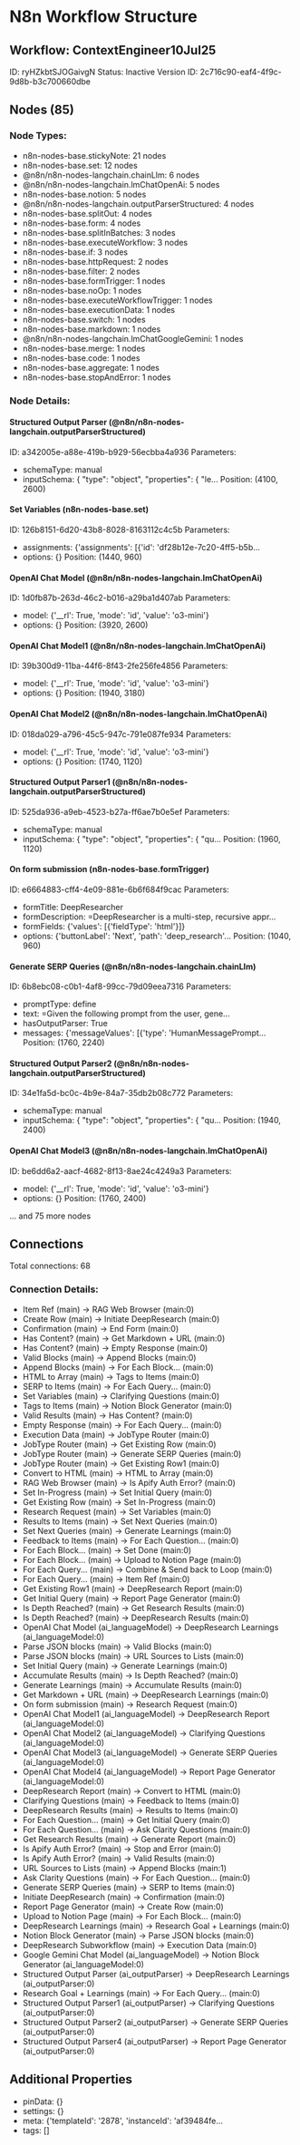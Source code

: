 # N8n Workflow Structure

## Workflow: ContextEngineer10Jul25
ID: ryHZkbtSJOGaivgN
Status: Inactive
Version ID: 2c716c90-eaf4-4f9c-9d8b-b3c700660dbe

## Nodes (85)
### Node Types:
- n8n-nodes-base.stickyNote: 21 nodes
- n8n-nodes-base.set: 12 nodes
- @n8n/n8n-nodes-langchain.chainLlm: 6 nodes
- @n8n/n8n-nodes-langchain.lmChatOpenAi: 5 nodes
- n8n-nodes-base.notion: 5 nodes
- @n8n/n8n-nodes-langchain.outputParserStructured: 4 nodes
- n8n-nodes-base.splitOut: 4 nodes
- n8n-nodes-base.form: 4 nodes
- n8n-nodes-base.splitInBatches: 3 nodes
- n8n-nodes-base.executeWorkflow: 3 nodes
- n8n-nodes-base.if: 3 nodes
- n8n-nodes-base.httpRequest: 2 nodes
- n8n-nodes-base.filter: 2 nodes
- n8n-nodes-base.formTrigger: 1 nodes
- n8n-nodes-base.noOp: 1 nodes
- n8n-nodes-base.executeWorkflowTrigger: 1 nodes
- n8n-nodes-base.executionData: 1 nodes
- n8n-nodes-base.switch: 1 nodes
- n8n-nodes-base.markdown: 1 nodes
- @n8n/n8n-nodes-langchain.lmChatGoogleGemini: 1 nodes
- n8n-nodes-base.merge: 1 nodes
- n8n-nodes-base.code: 1 nodes
- n8n-nodes-base.aggregate: 1 nodes
- n8n-nodes-base.stopAndError: 1 nodes

### Node Details:
#### Structured Output Parser (@n8n/n8n-nodes-langchain.outputParserStructured)
ID: a342005e-a88e-419b-b929-56ecbba4a936
Parameters:
  - schemaType: manual
  - inputSchema: {
  "type": "object",
  "properties": {
    "le...
Position: (4100, 2600)

#### Set Variables (n8n-nodes-base.set)
ID: 126b8151-6d20-43b8-8028-8163112c4c5b
Parameters:
  - assignments: {'assignments': [{'id': 'df28b12e-7c20-4ff5-b5b...
  - options: {}
Position: (1440, 960)

#### OpenAI Chat Model (@n8n/n8n-nodes-langchain.lmChatOpenAi)
ID: 1d0fb87b-263d-46c2-b016-a29ba1d407ab
Parameters:
  - model: {'__rl': True, 'mode': 'id', 'value': 'o3-mini'}
  - options: {}
Position: (3920, 2600)

#### OpenAI Chat Model1 (@n8n/n8n-nodes-langchain.lmChatOpenAi)
ID: 39b300d9-11ba-44f6-8f43-2fe256fe4856
Parameters:
  - model: {'__rl': True, 'mode': 'id', 'value': 'o3-mini'}
  - options: {}
Position: (1940, 3180)

#### OpenAI Chat Model2 (@n8n/n8n-nodes-langchain.lmChatOpenAi)
ID: 018da029-a796-45c5-947c-791e087fe934
Parameters:
  - model: {'__rl': True, 'mode': 'id', 'value': 'o3-mini'}
  - options: {}
Position: (1740, 1120)

#### Structured Output Parser1 (@n8n/n8n-nodes-langchain.outputParserStructured)
ID: 525da936-a9eb-4523-b27a-ff6ae7b0e5ef
Parameters:
  - schemaType: manual
  - inputSchema: {
  "type": "object",
  "properties": {
    "qu...
Position: (1960, 1120)

#### On form submission (n8n-nodes-base.formTrigger)
ID: e6664883-cff4-4e09-881e-6b6f684f9cac
Parameters:
  - formTitle:  DeepResearcher
  - formDescription: =DeepResearcher is a multi-step, recursive appr...
  - formFields: {'values': [{'fieldType': 'html'}]}
  - options: {'buttonLabel': 'Next', 'path': 'deep_research'...
Position: (1040, 960)

#### Generate SERP Queries (@n8n/n8n-nodes-langchain.chainLlm)
ID: 6b8ebc08-c0b1-4af8-99cc-79d09eea7316
Parameters:
  - promptType: define
  - text: =Given the following prompt from the user, gene...
  - hasOutputParser: True
  - messages: {'messageValues': [{'type': 'HumanMessagePrompt...
Position: (1760, 2240)

#### Structured Output Parser2 (@n8n/n8n-nodes-langchain.outputParserStructured)
ID: 34e1fa5d-bc0c-4b9e-84a7-35db2b08c772
Parameters:
  - schemaType: manual
  - inputSchema: {
  "type": "object",
  "properties": {
    "qu...
Position: (1940, 2400)

#### OpenAI Chat Model3 (@n8n/n8n-nodes-langchain.lmChatOpenAi)
ID: be6dd6a2-aacf-4682-8f13-8ae24c4249a3
Parameters:
  - model: {'__rl': True, 'mode': 'id', 'value': 'o3-mini'}
  - options: {}
Position: (1760, 2400)

... and 75 more nodes

## Connections
Total connections: 68

### Connection Details:
- Item Ref (main) → RAG Web Browser (main:0)
- Create Row (main) → Initiate DeepResearch (main:0)
- Confirmation (main) → End Form (main:0)
- Has Content? (main) → Get Markdown + URL (main:0)
- Has Content? (main) → Empty Response (main:0)
- Valid Blocks (main) → Append Blocks (main:0)
- Append Blocks (main) → For Each Block... (main:0)
- HTML to Array (main) → Tags to Items (main:0)
- SERP to Items (main) → For Each Query... (main:0)
- Set Variables (main) → Clarifying Questions (main:0)
- Tags to Items (main) → Notion Block Generator (main:0)
- Valid Results (main) → Has Content? (main:0)
- Empty Response (main) → For Each Query... (main:0)
- Execution Data (main) → JobType Router (main:0)
- JobType Router (main) → Get Existing Row (main:0)
- JobType Router (main) → Generate SERP Queries (main:0)
- JobType Router (main) → Get Existing Row1 (main:0)
- Convert to HTML (main) → HTML to Array (main:0)
- RAG Web Browser (main) → Is Apify Auth Error? (main:0)
- Set In-Progress (main) → Set Initial Query (main:0)
- Get Existing Row (main) → Set In-Progress (main:0)
- Research Request (main) → Set Variables (main:0)
- Results to Items (main) → Set Next Queries (main:0)
- Set Next Queries (main) → Generate Learnings (main:0)
- Feedback to Items (main) → For Each Question... (main:0)
- For Each Block... (main) → Set Done (main:0)
- For Each Block... (main) → Upload to Notion Page (main:0)
- For Each Query... (main) → Combine & Send back to Loop (main:0)
- For Each Query... (main) → Item Ref (main:0)
- Get Existing Row1 (main) → DeepResearch Report (main:0)
- Get Initial Query (main) → Report Page Generator (main:0)
- Is Depth Reached? (main) → Get Research Results (main:0)
- Is Depth Reached? (main) → DeepResearch Results (main:0)
- OpenAI Chat Model (ai_languageModel) → DeepResearch Learnings (ai_languageModel:0)
- Parse JSON blocks (main) → Valid Blocks (main:0)
- Parse JSON blocks (main) → URL Sources to Lists (main:0)
- Set Initial Query (main) → Generate Learnings (main:0)
- Accumulate Results (main) → Is Depth Reached? (main:0)
- Generate Learnings (main) → Accumulate Results (main:0)
- Get Markdown + URL (main) → DeepResearch Learnings (main:0)
- On form submission (main) → Research Request (main:0)
- OpenAI Chat Model1 (ai_languageModel) → DeepResearch Report (ai_languageModel:0)
- OpenAI Chat Model2 (ai_languageModel) → Clarifying Questions (ai_languageModel:0)
- OpenAI Chat Model3 (ai_languageModel) → Generate SERP Queries (ai_languageModel:0)
- OpenAI Chat Model4 (ai_languageModel) → Report Page Generator (ai_languageModel:0)
- DeepResearch Report (main) → Convert to HTML (main:0)
- Clarifying Questions (main) → Feedback to Items (main:0)
- DeepResearch Results (main) → Results to Items (main:0)
- For Each Question... (main) → Get Initial Query (main:0)
- For Each Question... (main) → Ask Clarity Questions (main:0)
- Get Research Results (main) → Generate Report (main:0)
- Is Apify Auth Error? (main) → Stop and Error (main:0)
- Is Apify Auth Error? (main) → Valid Results (main:0)
- URL Sources to Lists (main) → Append Blocks (main:1)
- Ask Clarity Questions (main) → For Each Question... (main:0)
- Generate SERP Queries (main) → SERP to Items (main:0)
- Initiate DeepResearch (main) → Confirmation (main:0)
- Report Page Generator (main) → Create Row (main:0)
- Upload to Notion Page (main) → For Each Block... (main:0)
- DeepResearch Learnings (main) → Research Goal + Learnings (main:0)
- Notion Block Generator (main) → Parse JSON blocks (main:0)
- DeepResearch Subworkflow (main) → Execution Data (main:0)
- Google Gemini Chat Model (ai_languageModel) → Notion Block Generator (ai_languageModel:0)
- Structured Output Parser (ai_outputParser) → DeepResearch Learnings (ai_outputParser:0)
- Research Goal + Learnings (main) → For Each Query... (main:0)
- Structured Output Parser1 (ai_outputParser) → Clarifying Questions (ai_outputParser:0)
- Structured Output Parser2 (ai_outputParser) → Generate SERP Queries (ai_outputParser:0)
- Structured Output Parser4 (ai_outputParser) → Report Page Generator (ai_outputParser:0)

## Additional Properties
- pinData: {}
- settings: {}
- meta: {'templateId': '2878', 'instanceId': 'af39484fe...
- tags: []